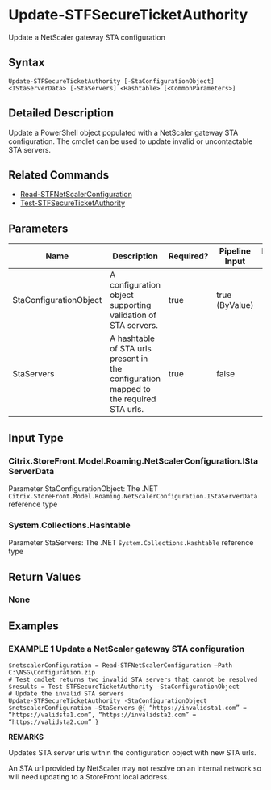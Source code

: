 ﻿# Update-STFSecureTicketAuthority

Update a NetScaler gateway STA configuration

## Syntax

```
Update-STFSecureTicketAuthority [-StaConfigurationObject] <IStaServerData> [-StaServers] <Hashtable> [<CommonParameters>]
```

## Detailed Description

Update a PowerShell object populated with a NetScaler gateway STA configuration. The cmdlet can be used to update invalid or uncontactable STA servers.

## Related Commands

* [Read-STFNetScalerConfiguration](./Read-STFNetScalerConfiguration)
* [Test-STFSecureTicketAuthority](./Test-STFSecureTicketAuthority)

## Parameters

| Name   | Description | Required? | Pipeline Input | Default Value |
| --- | --- | --- | --- | --- |
|StaConfigurationObject|A configuration object supporting validation of STA servers.|true|true (ByValue)| |
|StaServers|A hashtable of STA urls present in the configuration mapped to the required STA urls.|true|false| |

## Input Type

### Citrix.StoreFront.Model.Roaming.NetScalerConfiguration.IStaServerData

Parameter StaConfigurationObject: The .NET `Citrix.StoreFront.Model.Roaming.NetScalerConfiguration.IStaServerData` reference type

### System.Collections.Hashtable

Parameter StaServers: The .NET `System.Collections.Hashtable` reference type

## Return Values

### None

## Examples

### EXAMPLE 1 Update a NetScaler gateway STA configuration

```
$netscalerConfiguration = Read-STFNetScalerConfiguration –Path C:\NSG\Configuration.zip
# Test cmdlet returns two invalid STA servers that cannot be resolved
$results = Test-STFSecureTicketAuthority -StaConfigurationObject
# Update the invalid STA servers
Update-STFSecureTicketAuthority -StaConfigurationObject $netscalerConfiguration –StaServers @{ “https://invalidsta1.com” = “https://validsta1.com”, “https://invalidsta2.com” = “https://validsta2.com” }
```

**REMARKS**

Updates STA server urls within the configuration object with new STA urls.

An STA url provided by NetScaler may not resolve on an internal network so will need updating to a StoreFront local address.
